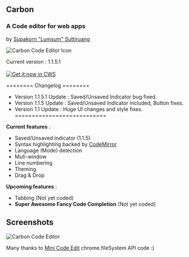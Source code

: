 ## Carbon
### A Code editor for web apps
by <a target="_blank" href="https://plus.google.com/+SupakornSuttiruang/">Supakorn "Lumsum" Suttiruang </a>

![Carbon Code Editor Icon](http://s23.postimg.org/j4dv20gaz/Carbon.png)<br>

Current version : 1.1.5.1 <br><br>
<a target="_blank" href="https://chrome.google.com/webstore/detail/carbon/ogdmgjcmmdooibjnpkhoeiahcdlepkce">![Get it now in CWS](https://developers.google.com/chrome/web-store/images/branding/ChromeWebStore_BadgeWBorder_v2_340x96.png "Get this app in the Chrome Web Store")</a>

======== Changelog ======== <br>
* Version 1.1.5.1 Update : Saved/Unsaved Indicator bug fixed.
* Version 1.1.5 Update : Saved/Unsaved Indicator included, Button fixes.
* Version 1.1 Update : Huge UI changes and style fixes. 
<br>===========================

**Current features** :
* Saved/Unsaved indicator (1.1.5)
* Syntax highlighting backed by [CodeMirror](http://codemirror.net/)
* Language (Mode) detection
* Muti-window
* Line numbering
* Theming
* Drag & Drop

**Upcoming features** :
* Tabbing (Not yet coded)
* **Super Awesome Fancy Code Completion** (Not yet coded)

## Screenshots

![Carbon Code Editor](http://s7.postimg.org/vn3lxxvob/Screenshot_from_2014_01_24_12_38_37.png)

Many thanks to [Mini Code Edit](https://github.com/GoogleChrome/chrome-app-samples/tree/master/mini-code-edit)  chrome.fileSystem API code :)
